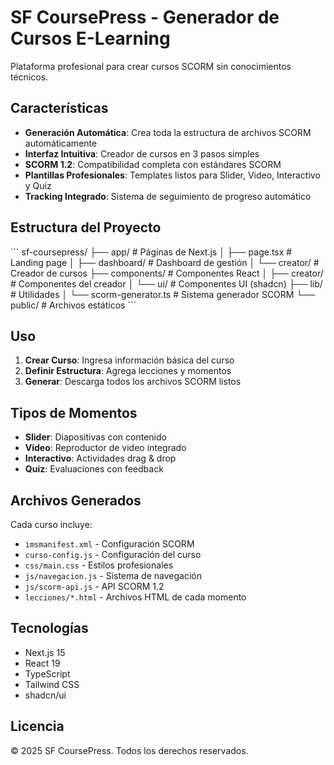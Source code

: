 # SF CoursePress - Generador de Cursos E-Learning

Plataforma profesional para crear cursos SCORM sin conocimientos técnicos.

## Características

- **Generación Automática**: Crea toda la estructura de archivos SCORM automáticamente
- **Interfaz Intuitiva**: Creador de cursos en 3 pasos simples
- **SCORM 1.2**: Compatibilidad completa con estándares SCORM
- **Plantillas Profesionales**: Templates listos para Slider, Video, Interactivo y Quiz
- **Tracking Integrado**: Sistema de seguimiento de progreso automático

## Estructura del Proyecto

\`\`\`
sf-coursepress/
├── app/                    # Páginas de Next.js
│   ├── page.tsx           # Landing page
│   ├── dashboard/         # Dashboard de gestión
│   └── creator/           # Creador de cursos
├── components/            # Componentes React
│   ├── creator/          # Componentes del creador
│   └── ui/               # Componentes UI (shadcn)
├── lib/                  # Utilidades
│   └── scorm-generator.ts # Sistema generador SCORM
└── public/               # Archivos estáticos
\`\`\`

## Uso

1. **Crear Curso**: Ingresa información básica del curso
2. **Definir Estructura**: Agrega lecciones y momentos
3. **Generar**: Descarga todos los archivos SCORM listos

## Tipos de Momentos

- **Slider**: Diapositivas con contenido
- **Video**: Reproductor de video integrado
- **Interactivo**: Actividades drag & drop
- **Quiz**: Evaluaciones con feedback

## Archivos Generados

Cada curso incluye:
- `imsmanifest.xml` - Configuración SCORM
- `curso-config.js` - Configuración del curso
- `css/main.css` - Estilos profesionales
- `js/navegacion.js` - Sistema de navegación
- `js/scorm-api.js` - API SCORM 1.2
- `lecciones/*.html` - Archivos HTML de cada momento

## Tecnologías

- Next.js 15
- React 19
- TypeScript
- Tailwind CSS
- shadcn/ui

## Licencia

© 2025 SF CoursePress. Todos los derechos reservados.
